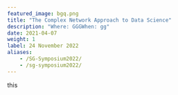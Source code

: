 ```yaml
---
featured_image: bgq.png
title: "The Complex Network Approach to Data Science"
description: "Where: GGGWhen: gg"
date: 2021-04-07
weight: 1
label: 24 November 2022
aliases:
    - /SG-Symposium2022/
    - /sg-symposium2022/
---
```


this
